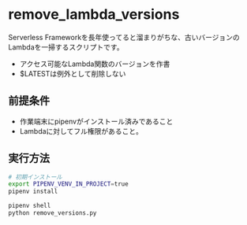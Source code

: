 # remove_lambda_versions

Serverless Frameworkを長年使ってると溜まりがちな、古いバージョンのLambdaを一掃するスクリプトです。

- アクセス可能なLambda関数のバージョンを作書
- $LATESTは例外として削除しない


## 前提条件
- 作業端末にpipenvがインストール済みであること
- Lambdaに対してフル権限があること。

## 実行方法

```bash
# 初期インストール
export PIPENV_VENV_IN_PROJECT=true
pipenv install

pipenv shell
python remove_versions.py

```
